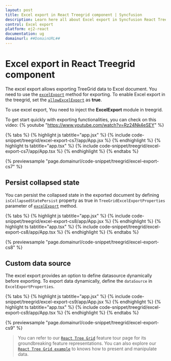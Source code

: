 ```yaml
---
layout: post
title: Excel export in React Treegrid component | Syncfusion
description: Learn here all about Excel export in Syncfusion React Treegrid component of Syncfusion Essential JS 2 and more.
control: Excel export 
platform: ej2-react
documentation: ug
domainurl: ##DomainURL##
---
```


# Excel export in React Treegrid component

The excel export allows exporting TreeGrid data to Excel document. You need to use the [`excelExport`](https://ej2.syncfusion.com/react/documentation/api/treegrid/#excelexport) method for exporting. To enable Excel export in the treegrid, set the [`allowExcelExport`](https://ej2.syncfusion.com/react/documentation/api/treegrid/#allowexcelexport) as **true**.

To use excel export, You need to inject the **ExcelExport** module in treegrid.

To get start quickly with exporting functionalities, you can check on this video:
{% youtube "https://www.youtube.com/watch?v=Rz24Nk4eSEY" %}

{% tabs %}
{% highlight js tabtitle="app.jsx" %}
{% include code-snippet/treegrid/excel-export-cs7/app/App.jsx %}
{% endhighlight %}
{% highlight ts tabtitle="app.tsx" %}
{% include code-snippet/treegrid/excel-export-cs7/app/App.tsx %}
{% endhighlight %}
{% endtabs %}

 {% previewsample "page.domainurl/code-snippet/treegrid/excel-export-cs7" %}

## Persist collapsed state

You can persist the collapsed state in the exported document by defining `isCollapsedStatePersist` property as true in `TreeGridExcelExportProperties` parameter of [`excelExport`](https://ej2.syncfusion.com/react/documentation/api/treegrid/#excelexport) method.

{% tabs %}
{% highlight js tabtitle="app.jsx" %}
{% include code-snippet/treegrid/excel-export-cs8/app/App.jsx %}
{% endhighlight %}
{% highlight ts tabtitle="app.tsx" %}
{% include code-snippet/treegrid/excel-export-cs8/app/App.tsx %}
{% endhighlight %}
{% endtabs %}

 {% previewsample "page.domainurl/code-snippet/treegrid/excel-export-cs8" %}

## Custom data source

The excel export provides an option to define datasource dynamically before exporting. To export data dynamically, define the `dataSource` in `ExcelExportProperties`.

{% tabs %}
{% highlight js tabtitle="app.jsx" %}
{% include code-snippet/treegrid/excel-export-cs9/app/App.jsx %}
{% endhighlight %}
{% highlight ts tabtitle="app.tsx" %}
{% include code-snippet/treegrid/excel-export-cs9/app/App.tsx %}
{% endhighlight %}
{% endtabs %}

 {% previewsample "page.domainurl/code-snippet/treegrid/excel-export-cs9" %}

> You can refer to our [`React Tree Grid`](https://www.syncfusion.com/react-components/react-tree-grid) feature tour page for its groundbreaking feature representations. You can also explore our [`React Tree Grid example`](https://ej2.syncfusion.com/react/demos/#/material/treegrid/treegrid-overview) to knows how to present and manipulate data.